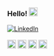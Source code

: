 ### Hello! <img src="https://user-images.githubusercontent.com/107321134/184559214-bf1a68f2-d45b-4036-a0ae-06781b028eb2.png" alt="drawing" width="20"/> 


<a href="https://www.linkedin.com/in/gityeechu/">
<img alt="LinkedIn" src="https://user-images.githubusercontent.com/107321134/184545662-5b200b1d-540f-47fe-8546-697b54abfc0d.png" title="Visit my LinkedIn">
</a>
<br>
<br>
<img src="https://user-images.githubusercontent.com/107321134/184722248-ec5270d7-1dc3-4692-a9ba-e22bf0030a71.png" alt="drawing" width="20"/> <img src ="https://user-images.githubusercontent.com/107321134/184726049-bd931ea8-e5f4-4730-8b48-58845b995c9f.png" width="20" title="Java"/>
<img src="https://user-images.githubusercontent.com/107321134/184722139-f652aa8c-2c38-4154-bbf3-1159aaf9a08f.png" alt="drawing" width="20"/>  <img src="https://user-images.githubusercontent.com/107321134/184722161-3aa8928f-a127-4670-8080-7869e93865d6.png" alt="drawing" width="20"/> 



<!--
**gychu1/gychu1** is a ✨ _special_ ✨ repository because its `README.md` (this file) appears on your GitHub profile.

Here are some ideas to get you started:

- 🔭 I’m currently working on ...
- 🌱 I’m currently learning ...
- 👯 I’m looking to collaborate on ...
- 🤔 I’m looking for help with ...
- 💬 Ask me about ...
- 📫 How to reach me: ...
- 😄 Pronouns: ...
- ⚡ Fun fact: ...


width=150" height="70"
-->
